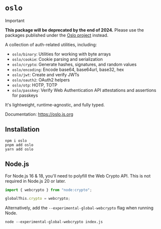# `oslo`

> [!IMPORTANT]
> **This package will be deprecated by the end of 2024.** Please use the packages published under the [Oslo project](https://oslojs.dev) instead.

A collection of auth-related utilities, including:

- `oslo/binary`: Utilities for working with byte arrays
- `oslo/cookie`: Cookie parsing and serialization
- `oslo/crypto`: Generate hashes, signatures, and random values
- `oslo/encoding`: Encode base64, base64url, base32, hex
- `oslo/jwt`: Create and verify JWTs
- `oslo/oauth2`: OAuth2 helpers
- `oslo/otp`: HOTP, TOTP
- `oslo/passkey`: Verify Web Authentication API attestations and assertions for passkeys

It's lightweight, runtime-agnostic, and fully typed.

Documentation: https://oslo.js.org

## Installation

```
npm i oslo
pnpm add oslo
yarn add oslo
```

## Node.js

For Node.js 16 & 18, you'll need to polyfill the Web Crypto API. This is not required in Node.js 20 or later.

```ts
import { webcrypto } from "node:crypto";

globalThis.crypto = webcrypto;
```

Alternatively, add the `--experimental-global-webcrypto` flag when running Node.

```
node --experimental-global-webcrypto index.js
```

